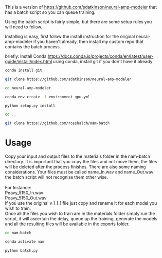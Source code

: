 This is a version of https://github.com/sdatkinson/neural-amp-modeler that has a batch script so you can queue training.

Using the batch script is fairly simple, but there are some setup rules you will need to follow.

Installing is easy, first follow the install instruction for the original neural-amp-modeler if you haven't already, then install my custom repo that contains the batch process.

briefly:
Install Conda https://docs.conda.io/projects/conda/en/latest/user-guide/install/index.html
using conda, install git if you don't have it already

```bash
conda install git
```
```bash
git clone https://github.com/sdatkinson/neural-amp-modeler
```
```bash
cd neural-amp-modeler
```
```bash
conda env create -f environment_gpu.yml
```
```bash
python setup.py install
```

```bash
cd ..
```
```bash
git clone https://github.com/rossbalch/nam-batch
```

# Usage
Copy your input and output files to the materials folder in the nam-batch directory. It is important that you copy the files and not move them, the files will be deleted after the process finishes. There are also some naming considerations. Your files must be called name_In.wav and name_Out.wav the batch script will not recognise them other wise. </br>
</br>
For Instance: </br>
Peavy_5150_In.wav </br>
Peavy_5150_Out.wav </br>
If you use the original v_1_1_1 file just copy and rename it for each model you wish to train. </br>
Once all the files you wish to train are in the materials folder simply run the script, it will ascertain the delay, queue up the training, generate the models and all the resulting files will be available in the exports folder. </br>

```bash
cd nam-batch
```
```bash
conda activate nam
```
```bash
python batch.py
```


